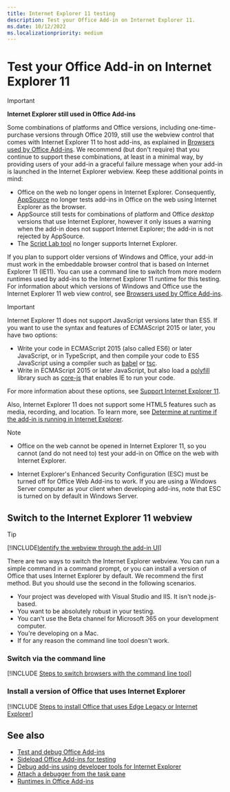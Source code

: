 ```yaml
---
title: Internet Explorer 11 testing
description: Test your Office Add-in on Internet Explorer 11.
ms.date: 10/12/2022
ms.localizationpriority: medium
---
```


# Test your Office Add-in on Internet Explorer 11

> [!IMPORTANT]
> **Internet Explorer still used in Office Add-ins**
>
> Some combinations of platforms and Office versions, including one-time-purchase versions through Office 2019, still use the webview control that comes with Internet Explorer 11 to host add-ins, as explained in [Browsers used by Office Add-ins](../concepts/browsers-used-by-office-web-add-ins.md). We recommend (but don't require) that you continue to support these combinations, at least in a minimal way, by providing users of your add-in a graceful failure message when your add-in is launched in the Internet Explorer webview. Keep these additional points in mind:
>
> - Office on the web no longer opens in Internet Explorer. Consequently, [AppSource](/office/dev/store/submit-to-appsource-via-partner-center) no longer tests add-ins in Office on the web using Internet Explorer as the browser.
> - AppSource still tests for combinations of platform and Office *desktop* versions that use Internet Explorer, however it only issues a warning when the add-in does not support Internet Explorer; the add-in is not rejected by AppSource.
> - The [Script Lab tool](../overview/explore-with-script-lab.md) no longer supports Internet Explorer.

If you plan to support older versions of Windows and Office, your add-in must work in the embeddable browser control that is based on Internet Explorer 11 (IE11). You can use a command line to switch from more modern runtimes used by add-ins to the Internet Explorer 11 runtime for this testing. For information about which versions of Windows and Office use the Internet Explorer 11 web view control, see [Browsers used by Office Add-ins](../concepts/browsers-used-by-office-web-add-ins.md).

> [!IMPORTANT]
> Internet Explorer 11 does not support JavaScript versions later than ES5. If you want to use the syntax and features of ECMAScript 2015 or later, you have two options:
>
> - Write your code in ECMAScript 2015 (also called ES6) or later JavaScript, or in TypeScript, and then compile your code to ES5 JavaScript using a compiler such as [babel](https://babeljs.io/) or [tsc](https://www.typescriptlang.org/index.html).
> - Write in ECMAScript 2015 or later JavaScript, but also load a [polyfill](https://en.wikipedia.org/wiki/Polyfill_(programming)) library such as [core-js](https://github.com/zloirock/core-js) that enables IE to run your code.
>
> For more information about these options, see [Support Internet Explorer 11](../develop/support-ie-11.md).
>
> Also, Internet Explorer 11 does not support some HTML5 features such as media, recording, and location. To learn more, see [Determine at runtime if the add-in is running in Internet Explorer](../develop/support-ie-11.md#determine-at-runtime-if-the-add-in-is-running-in-internet-explorer).

> [!NOTE]
> - Office on the web cannot be opened in Internet Explorer 11, so you cannot (and do not need to) test your add-in on Office on the web with Internet Explorer.
>
> - Internet Explorer's Enhanced Security Configuration (ESC) must be turned off for Office Web Add-ins to work. If you are using a Windows Server computer as your client when developing add-ins, note that ESC is turned on by default in Windows Server.

## Switch to the Internet Explorer 11 webview

> [!TIP]
> [!INCLUDE[Identify the webview through the add-in UI](../includes/identify-webview-in-ui.md)]

There are two ways to switch the Internet Explorer webview. You can run a simple command in a command prompt, or you can install a version of Office that uses Internet Explorer by default. We recommend the first method. But you should use the second in the following scenarios.

- Your project was developed with Visual Studio and IIS. It isn't node.js-based.
- You want to be absolutely robust in your testing.
- You can't use the Beta channel for Microsoft 365 on your development computer.
- You're developing on a Mac. 
- If for any reason the command line tool doesn't work.

### Switch via the command line

[!INCLUDE [Steps to switch browsers with the command line tool](../includes/use-legacy-edge-or-ie.md)]

### Install a version of Office that uses Internet Explorer

[!INCLUDE [Steps to install Office that uses Edge Legacy or Internet Explorer](../includes/install-office-that-uses-legacy-edge-or-ie.md)]

## See also

- [Test and debug Office Add-ins](test-debug-office-add-ins.md)
- [Sideload Office Add-ins for testing](create-a-network-shared-folder-catalog-for-task-pane-and-content-add-ins.md)
- [Debug add-ins using developer tools for Internet Explorer](debug-add-ins-using-f12-tools-ie.md)
- [Attach a debugger from the task pane](attach-debugger-from-task-pane.md)
- [Runtimes in Office Add-ins](runtimes.md)